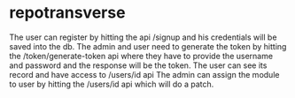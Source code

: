# repotransverse

The user can register by hitting the api /signup and his credentials will be saved into the db.
The admin and user need to generate the token by hitting the /token/generate-token api where they have to provide the username and password and the response will be the token.
The user can see its record and have access to /users/id api
The admin can assign the module to user by hitting the /users/id api which will do a patch.
